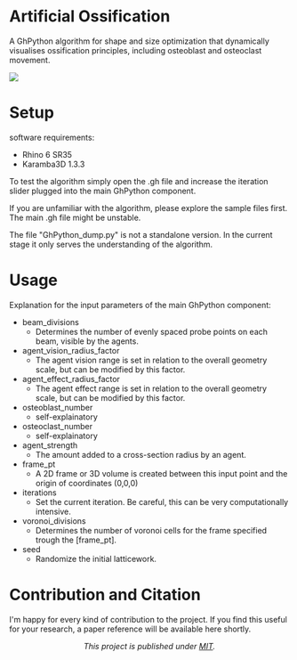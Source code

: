 # Artificial Ossification

A GhPython algorithm for shape and size optimization that dynamically visualises ossification principles, including osteoblast and osteoclast movement.

![](animation.gif)

# Setup

software requirements:

- Rhino 6 SR35
- Karamba3D 1.3.3

To test the algorithm simply open the .gh file and increase the iteration slider plugged into the main GhPython component.

If you are unfamiliar with the algorithm, please explore the sample files first. The main .gh file might be unstable.

The file "GhPython_dump.py" is not a standalone version. In the current stage it only serves the understanding of the algorithm.

# Usage

Explanation for the input parameters of the main GhPython component:

- beam_divisions 
    - Determines the number of evenly spaced probe points on each beam, visible by the agents.
- agent\_vision\_radius_factor
    - The agent vision range is set in relation to the overall geometry scale, but can be modified by this factor.
- agent\_effect\_radius_factor
    - The agent effect range is set in relation to the overall geometry scale, but can be modified by this factor.
- osteoblast_number
    - self-explainatory
- osteoclast_number
    - self-explainatory
- agent_strength
    - The amount added to a cross-section radius by an agent.
- frame_pt
    - A 2D frame or 3D volume is created between this input point and the origin of coordinates (0,0,0)
- iterations
    - Set the current iteration. Be careful, this can be very computationally intensive.
- voronoi_divisions
    - Determines the number of voronoi cells for the frame specified trough the \[frame_pt\].
- seed
    - Randomize the initial latticework.

# Contribution and Citation

I'm happy for every kind of contribution to the project. If you find this useful for your research, a paper reference will be available here shortly.

*<p align="center">This project is published under [MIT](LICENSE).</p>*
